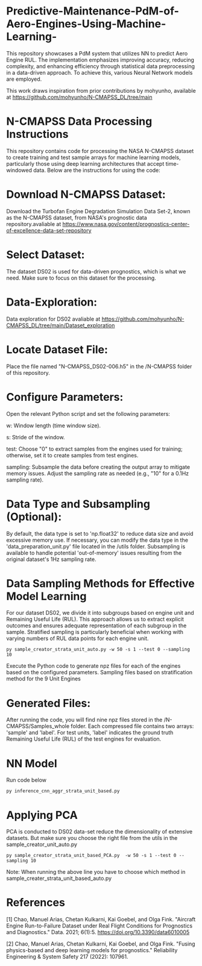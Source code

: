 # Predictive-Maintenance-PdM-of-Aero-Engines-Using-Machine-Learning-

This repository showcases a PdM system that utilizes NN to predict Aero Engine RUL. The implementation emphasizes improving accuracy, reducing complexity, and enhancing efficiency through statistical data preprocessing in a data-driven approach. To achieve this, various Neural Network models are employed.


This work draws inspiration from prior contributions by mohyunho, available at https://github.com/mohyunho/N-CMAPSS_DL/tree/main

# N-CMAPSS Data Processing Instructions
This repository contains code for processing the NASA N-CMAPSS dataset to create training and test sample arrays for machine learning models, particularly those using deep learning architectures that accept time-windowed data. Below are the instructions for using the code:

# Download N-CMAPSS Dataset:

Download the Turbofan Engine Degradation Simulation Data Set-2, known as the N-CMAPSS dataset, from NASA's prognostic data repository.avaliable at https://www.nasa.gov/content/prognostics-center-of-excellence-data-set-repository

# Select Dataset:

The dataset DS02 is used for data-driven prognostics, which is what we need. Make sure to focus on this dataset for the processing.

# Data-Exploration:
 Data exploration for DS02 avaliable at https://github.com/mohyunho/N-CMAPSS_DL/tree/main/Dataset_exploration

# Locate Dataset File:

Place the file named "N-CMAPSS_DS02-006.h5" in the /N-CMAPSS folder of this repository.
# Configure Parameters:

Open the relevant Python script and set the following parameters:

w: Window length (time window size).

s: Stride of the window.

test: Choose "0" to extract samples from the engines used for training; otherwise, set it to create samples from test engines.

sampling: Subsample the data before creating the output array to mitigate memory issues. Adjust the sampling rate as needed (e.g., "10" for a 0.1Hz sampling rate).

# Data Type and Subsampling (Optional):

By default, the data type is set to 'np.float32' to reduce data size and avoid excessive memory use. If necessary, you can modify the data type in the 'data_preparation_unit.py' file located in the /utils folder.
Subsampling is available to handle potential 'out-of-memory' issues resulting from the original dataset's 1Hz sampling rate.

# Data Sampling Methods for Effective Model Learning

For our dataset DS02, we divide it into subgroups based on engine unit and Remaining Useful Life (RUL). This approach allows us to extract explicit outcomes and ensures adequate representation of each subgroup in the sample. Stratified sampling is particularly beneficial when working with varying numbers of RUL data points for each engine unit.

```
py sample_creator_strata_unit_auto.py -w 50 -s 1 --test 0 --sampling 10
```
Execute the Python code to generate npz files for each of the engines based on the configured parameters. Sampling files based on stratification method for the 9 Unit Engines 

# Generated Files:

After running the code, you will find nine npz files stored in the /N-CMAPSS/Samples_whole folder. Each compressed file contains two arrays: 'sample' and 'label'.
For test units, 'label' indicates the ground truth Remaining Useful Life (RUL) of the test engines for evaluation.


# NN Model 
Run code below
```
py inference_cnn_aggr_strata_unit_based.py
``` 

# Applying PCA 

PCA is conducted to DS02 data-set reduce the dimensionality of extensive datasets. But make sure you choose the right file from the utils in the sample_creator_unit_auto.py

```
py sample_creator_strata_unit_based_PCA.py  -w 50 -s 1 --test 0 --sampling 10
```
Note: When running the above line you have to choose which method in sample_creater_strata_unit_based_auto.py 

# References

[1] Chao, Manuel Arias, Chetan Kulkarni, Kai Goebel, and Olga Fink. "Aircraft Engine Run-to-Failure Dataset under Real Flight Conditions for Prognostics and Diagnostics." Data. 2021; 6(1):5. https://doi.org/10.3390/data6010005

[2] Chao, Manuel Arias, Chetan Kulkarni, Kai Goebel, and Olga Fink. "Fusing physics-based and deep learning models for prognostics." Reliability Engineering & System Safety 217 (2022): 107961.



